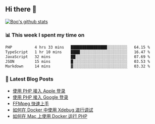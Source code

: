 ## Hi there 👋

[![Boo's github stats](https://github-readme-stats.vercel.app/api?username=0xAiKang)](https://github.com/anuraghazra/github-readme-stats)

<!-- [![Most Used Langs](https://github-readme-stats.vercel.app/api/top-langs/?username=0xAiKang)](https://github.com/anuraghazra/github-readme-stats) -->

### 📊 This week I spent my time on
<!--START_SECTION:waka-->

```txt
PHP          4 hrs 33 mins   ████████████████░░░░░░░░░   64.15 %
TypeScript   1 hr 10 mins    ████░░░░░░░░░░░░░░░░░░░░░   16.47 %
JavaScript   32 mins         ██░░░░░░░░░░░░░░░░░░░░░░░   07.69 %
JSON         15 mins         █░░░░░░░░░░░░░░░░░░░░░░░░   03.53 %
Markdown     14 mins         ▓░░░░░░░░░░░░░░░░░░░░░░░░   03.32 %
```

<!--END_SECTION:waka-->

### 📕 Latest Blog Posts
<!-- BLOG-POST-LIST:START -->
- [使用 PHP 接入 Apple 登录](https://www.0x2beace.com/sign-in-with-apple/)
- [使用 PHP 接入 Google 登录](https://www.0x2beace.com/sign-in-with-google/)
- [FFMpeg 快速上手](https://www.0x2beace.com/ffmpeg-quick-start/)
- [如何在 Docker 中使用 Xdebug 进行调试](https://www.0x2beace.com/how-to-debug-with-xdebug-in-docker/)
- [如何在 Mac 上使用 Docker 运行 PHP](https://www.0x2beace.com/how-to-run-php-with-docker-on-mac/)
<!-- BLOG-POST-LIST:END -->

